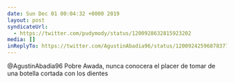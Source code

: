```yaml
---
date: Sun Dec 01 00:04:32 +0000 2019
layout: post
syndicateUrl:
  - https://twitter.com/pudymody/status/1200928632815923202
media: []
inReplyTo: https://twitter.com/AgustinAbadia96/status/1200924259687837702
---
```

@AgustinAbadia96 Pobre Awada, nunca conocera el placer de tomar de una botella cortada con los dientes

